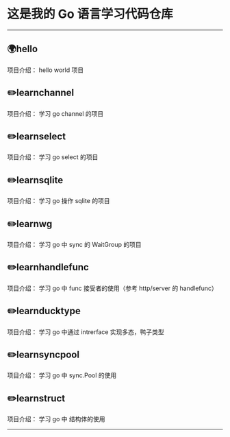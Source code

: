# 这是我的 Go 语言学习代码仓库

---

## 🌍hello

项目介绍：
hello world 项目

## ✏️learnchannel

项目介绍：
学习 go channel 的项目

## ✏️learnselect

项目介绍：
学习 go select 的项目

## ✏️learnsqlite

项目介绍：
学习 go 操作 sqlite 的项目

## ✏️learnwg

项目介绍：
学习 go 中 sync 的 WaitGroup 的项目

## ✏️learnhandlefunc

项目介绍：
学习 go 中 func 接受者的使用（参考 http/server 的 handlefunc）

## ✏️learnducktype

项目介绍：
学习 go 中通过 intrerface 实现多态，鸭子类型

## ✏️learnsyncpool

项目介绍：
学习 go 中 sync.Pool 的使用

## ✏️learnstruct

项目介绍：
学习 go 中 结构体的使用

---

